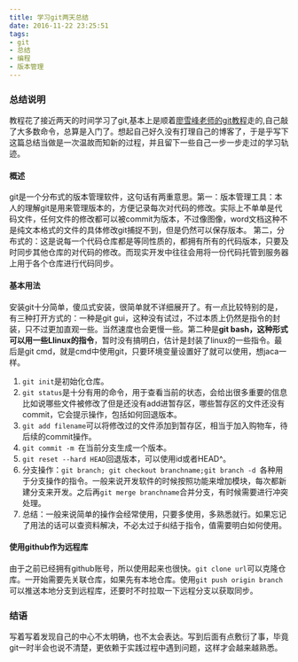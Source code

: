 ```yaml
---
title: 学习git两天总结
date: 2016-11-22 23:25:51
tags: 
- git
- 总结
- 编程
- 版本管理
---
```

### 总结说明
 教程花了接近两天的时间学习了git,基本上是顺着[廖雪峰老师的git教程](http://www.liaoxuefeng.com/wiki/0013739516305929606dd18361248578c67b8067c8c017b000/ "hello")走的,自己敲了大多数命令，总算是入门了。想起自己好久没有打理自己的博客了，于是乎写下这篇总结当做是一次温故而知新的过程，并且留下一些自己一步一步走过的学习轨迹。
#### 概述
git是一个分布式的版本管理软件，这句话有两重意思。第一：版本管理工具：本人的理解git是用来管理版本的，方便记录每次对代码的修改。实际上不单单是代码文件，任何文件的修改都可以被commit为版本，不过像图像，word文档这种不是纯文本格式的文件的具体修改git捕捉不到，但是仍然可以保存版本。
第二，分布式的：这是说每一个代码仓库都是等同性质的，都拥有所有的代码版本，只要及时同步其他仓库的对代码的修改。而现实开发中往往会用将一份代码托管到服务器上用于各个仓库进行代码同步。
#### 基本用法
安装git十分简单，傻瓜式安装，很简单就不详细展开了。有一点比较特别的是，有三种打开方式的：一种是git gui，这种没有试过，不过本质上仍然是指令的封装，只不过更加直观一些。当然速度也会更慢一些。第二种是**git bash，这种形式可以用一些Llinux的指令**，暂时没有搞明白，估计是封装了linux的一些指令。最后是git cmd，就是cmd中使用git，只要环境变量设置好了就可以使用，想jaca一样。
1. `git init`是初始化仓库。
2. `git status`是十分有用的命令，用于查看当前的状态，会给出很多重要的信息比如说哪些文件被修改了但是还没有add进暂存区，哪些暂存区的文件还没有commit，它会提示操作，包括如何回退版本。
3. `git add filename`可以将修改过的文件添加到暂存区，相当于加入购物车，待后续的commit操作。
4. `git commit -m `在当前分支生成一个版本。
5. `git reset --hard HEAD`回退版本，可以使用id或者HEAD^。
6. 分支操作：`git branch; git checkout branchname;git branch -d `各种用于分支操作的指令。一般来说开发软件的时候按照功能来增加模块，每次都新建分支来开发。之后再`git merge branchname`合并分支，有时候需要进行冲突处理。
7. 总结：一般来说简单的操作会经常使用，只要多使用，多熟悉就行。如果忘记了用法的话可以查资料解决，不必太过于纠结于指令，值需要明白如何使用。
#### 使用github作为远程库
由于之前已经拥有github账号，所以使用起来也很快。`git clone url`可以克隆仓库。一开始需要先关联仓库，如果先有本地仓库。使用`git push origin branch`可以推送本地分支到远程库，还要时不时拉取一下远程分支以获取同步。
### 结语
写着写着发现自己的中心不太明确，也不太会表达。写到后面有点敷衍了事，毕竟git一时半会也说不清楚，更依赖于实践过程中遇到问题，这样才会越来越熟悉。
